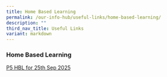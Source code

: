 ```yaml
---
title: Home Based Learning
permalink: /our-info-hub/useful-links/home-based-learning/
description: ""
third_nav_title: Useful Links
variant: markdown
---
```

### Home Based Learning

[P5 HBL for 25th Sep 2025](https://docs.google.com/spreadsheets/d/1AfzbBF91vOdoaWNDCsaVOjufv2_tsBKz/edit?usp=drivesdk&ouid=115542325277457144879&rtpof=true&sd=true)